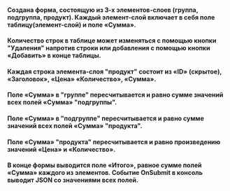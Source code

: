 #### Создана форма, состоящую из 3-х элементов-слоев (группа, подгруппа, продукт). Каждый элемент-слой включает в себя поле таблицу(элемент-слой) и поле «Сумма».
#### Количество строк в таблице может изменяться с помощью кнопки "Удаления" напротив строки или добавления с помощью кнопки «Добавить» в конце таблицы.
#### Каждая строка элемента-слоя "продукт" состоит из «ID» (скрытое), «Заголовок», «Цена» «Количество», «Сумма».
#### Поле «Сумма» в "группе" пересчитывается и равно сумме значений всех полей «Сумма» "подгруппы".
#### Поле «Сумма» в "подгруппе" пересчитывается и равно сумме значений всех полей «Сумма» "продукта".
#### Поле «Сумма» "продукта" пересчитывается и равно произведению значений «Цена» и «Количество».
#### В конце формы выводится поле «Итого», равное сумме полей «Сумма» каждого из элементов. Событие OnSubmit в консоль выводит JSON со значениями всех полей. 
